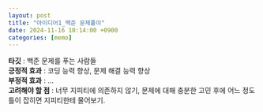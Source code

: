 ```yaml
---
layout: post
title: "아이디어1_백준 문제풀이"
date: 2024-11-16 10:14:00 +0900
categories: [memo]
---
```


**타깃** : 백준 문제를 푸는 사람들  
**긍정적 효과** : 코딩 능력 향상, 문제 해결 능력 향상  
**부정적 효과** : ...  
**고려해야 할 점** : 너무 지피티에 의존하지 않기, 문제에 대해 충분한 고민 후에 어느 정도 틀이 잡히면 지피티한테 물어보기.  
